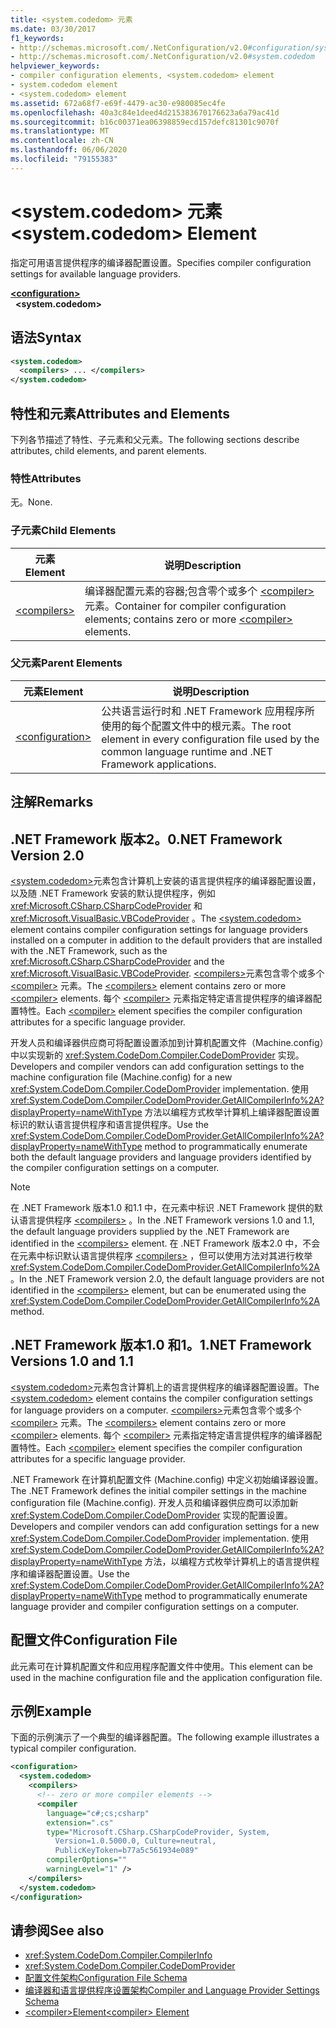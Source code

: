 ```yaml
---
title: <system.codedom> 元素
ms.date: 03/30/2017
f1_keywords:
- http://schemas.microsoft.com/.NetConfiguration/v2.0#configuration/system.codedom
- http://schemas.microsoft.com/.NetConfiguration/v2.0#system.codedom
helpviewer_keywords:
- compiler configuration elements, <system.codedom> element
- system.codedom element
- <system.codedom> element
ms.assetid: 672a68f7-e69f-4479-ac30-e980085ec4fe
ms.openlocfilehash: 40a3c84e1deed4d215383670176623a6a79ac41d
ms.sourcegitcommit: b16c00371ea06398859ecd157defc81301c9070f
ms.translationtype: MT
ms.contentlocale: zh-CN
ms.lasthandoff: 06/06/2020
ms.locfileid: "79155383"
---
```

# <a name="systemcodedom-element"></a><span data-ttu-id="85b21-102">\<system.codedom> 元素</span><span class="sxs-lookup"><span data-stu-id="85b21-102">\<system.codedom> Element</span></span>
<span data-ttu-id="85b21-103">指定可用语言提供程序的编译器配置设置。</span><span class="sxs-lookup"><span data-stu-id="85b21-103">Specifies compiler configuration settings for available language providers.</span></span>  
  
[**\<configuration>**](../configuration-element.md)  
&nbsp;&nbsp;**\<system.codedom>**  
  
## <a name="syntax"></a><span data-ttu-id="85b21-104">语法</span><span class="sxs-lookup"><span data-stu-id="85b21-104">Syntax</span></span>  
  
```xml  
<system.codedom>  
  <compilers> ... </compilers>  
</system.codedom>  
```  
  
## <a name="attributes-and-elements"></a><span data-ttu-id="85b21-105">特性和元素</span><span class="sxs-lookup"><span data-stu-id="85b21-105">Attributes and Elements</span></span>  
 <span data-ttu-id="85b21-106">下列各节描述了特性、子元素和父元素。</span><span class="sxs-lookup"><span data-stu-id="85b21-106">The following sections describe attributes, child elements, and parent elements.</span></span>  
  
### <a name="attributes"></a><span data-ttu-id="85b21-107">特性</span><span class="sxs-lookup"><span data-stu-id="85b21-107">Attributes</span></span>  
 <span data-ttu-id="85b21-108">无。</span><span class="sxs-lookup"><span data-stu-id="85b21-108">None.</span></span>  
  
### <a name="child-elements"></a><span data-ttu-id="85b21-109">子元素</span><span class="sxs-lookup"><span data-stu-id="85b21-109">Child Elements</span></span>  
  
|<span data-ttu-id="85b21-110">元素</span><span class="sxs-lookup"><span data-stu-id="85b21-110">Element</span></span>|<span data-ttu-id="85b21-111">说明</span><span class="sxs-lookup"><span data-stu-id="85b21-111">Description</span></span>|  
|-------------|-----------------|  
|[\<compilers>](compilers-element.md)|<span data-ttu-id="85b21-112">编译器配置元素的容器;包含零个或多个 [\<compiler>](compiler-element.md) 元素。</span><span class="sxs-lookup"><span data-stu-id="85b21-112">Container for compiler configuration elements; contains zero or more [\<compiler>](compiler-element.md) elements.</span></span>|  
  
### <a name="parent-elements"></a><span data-ttu-id="85b21-113">父元素</span><span class="sxs-lookup"><span data-stu-id="85b21-113">Parent Elements</span></span>  
  
|<span data-ttu-id="85b21-114">元素</span><span class="sxs-lookup"><span data-stu-id="85b21-114">Element</span></span>|<span data-ttu-id="85b21-115">说明</span><span class="sxs-lookup"><span data-stu-id="85b21-115">Description</span></span>|  
|-------------|-----------------|  
|[\<configuration>](../configuration-element.md)|<span data-ttu-id="85b21-116">公共语言运行时和 .NET Framework 应用程序所使用的每个配置文件中的根元素。</span><span class="sxs-lookup"><span data-stu-id="85b21-116">The root element in every configuration file used by the common language runtime and .NET Framework applications.</span></span>|  
  
## <a name="remarks"></a><span data-ttu-id="85b21-117">注解</span><span class="sxs-lookup"><span data-stu-id="85b21-117">Remarks</span></span>  
  
## <a name="net-framework-version-20"></a><span data-ttu-id="85b21-118">.NET Framework 版本2。0</span><span class="sxs-lookup"><span data-stu-id="85b21-118">.NET Framework Version 2.0</span></span>  
 <span data-ttu-id="85b21-119">[\<system.codedom>](system-codedom-element.md)元素包含计算机上安装的语言提供程序的编译器配置设置，以及随 .NET Framework 安装的默认提供程序，例如 <xref:Microsoft.CSharp.CSharpCodeProvider> 和 <xref:Microsoft.VisualBasic.VBCodeProvider> 。</span><span class="sxs-lookup"><span data-stu-id="85b21-119">The [\<system.codedom>](system-codedom-element.md) element contains compiler configuration settings for language providers installed on a computer in addition to the default providers that are installed with the .NET Framework, such as the <xref:Microsoft.CSharp.CSharpCodeProvider> and the <xref:Microsoft.VisualBasic.VBCodeProvider>.</span></span> <span data-ttu-id="85b21-120">[\<compilers>](compilers-element.md)元素包含零个或多个 [\<compiler>](compiler-element.md) 元素。</span><span class="sxs-lookup"><span data-stu-id="85b21-120">The [\<compilers>](compilers-element.md) element contains zero or more [\<compiler>](compiler-element.md) elements.</span></span> <span data-ttu-id="85b21-121">每个 [\<compiler>](compiler-element.md) 元素指定特定语言提供程序的编译器配置特性。</span><span class="sxs-lookup"><span data-stu-id="85b21-121">Each [\<compiler>](compiler-element.md) element specifies the compiler configuration attributes for a specific language provider.</span></span>  
  
 <span data-ttu-id="85b21-122">开发人员和编译器供应商可将配置设置添加到计算机配置文件（Machine.config）中以实现新的 <xref:System.CodeDom.Compiler.CodeDomProvider> 实现。</span><span class="sxs-lookup"><span data-stu-id="85b21-122">Developers and compiler vendors can add configuration settings to the machine configuration file (Machine.config) for a new <xref:System.CodeDom.Compiler.CodeDomProvider> implementation.</span></span> <span data-ttu-id="85b21-123">使用 <xref:System.CodeDom.Compiler.CodeDomProvider.GetAllCompilerInfo%2A?displayProperty=nameWithType> 方法以编程方式枚举计算机上编译器配置设置标识的默认语言提供程序和语言提供程序。</span><span class="sxs-lookup"><span data-stu-id="85b21-123">Use the <xref:System.CodeDom.Compiler.CodeDomProvider.GetAllCompilerInfo%2A?displayProperty=nameWithType> method to programmatically enumerate both the default language providers and language providers identified by the compiler configuration settings on a computer.</span></span>  
  
> [!NOTE]
> <span data-ttu-id="85b21-124">在 .NET Framework 版本1.0 和1.1 中，在元素中标识 .NET Framework 提供的默认语言提供程序 [\<compilers>](compilers-element.md) 。</span><span class="sxs-lookup"><span data-stu-id="85b21-124">In the .NET Framework versions 1.0 and 1.1, the default language providers supplied by the .NET Framework are identified in the [\<compilers>](compilers-element.md) element.</span></span> <span data-ttu-id="85b21-125">在 .NET Framework 版本2.0 中，不会在元素中标识默认语言提供程序 [\<compilers>](compilers-element.md) ，但可以使用方法对其进行枚举 <xref:System.CodeDom.Compiler.CodeDomProvider.GetAllCompilerInfo%2A> 。</span><span class="sxs-lookup"><span data-stu-id="85b21-125">In the .NET Framework version 2.0, the default language providers are not identified in the [\<compilers>](compilers-element.md) element, but can be enumerated using the <xref:System.CodeDom.Compiler.CodeDomProvider.GetAllCompilerInfo%2A> method.</span></span>  
  
## <a name="net-framework-versions-10-and-11"></a><span data-ttu-id="85b21-126">.NET Framework 版本1.0 和1。1</span><span class="sxs-lookup"><span data-stu-id="85b21-126">.NET Framework Versions 1.0 and 1.1</span></span>  
 <span data-ttu-id="85b21-127">[\<system.codedom>](system-codedom-element.md)元素包含计算机上的语言提供程序的编译器配置设置。</span><span class="sxs-lookup"><span data-stu-id="85b21-127">The [\<system.codedom>](system-codedom-element.md) element contains the compiler configuration settings for language providers on a computer.</span></span> <span data-ttu-id="85b21-128">[\<compilers>](compilers-element.md)元素包含零个或多个 [\<compiler>](compiler-element.md) 元素。</span><span class="sxs-lookup"><span data-stu-id="85b21-128">The [\<compilers>](compilers-element.md) element contains zero or more [\<compiler>](compiler-element.md) elements.</span></span> <span data-ttu-id="85b21-129">每个 [\<compiler>](compiler-element.md) 元素指定特定语言提供程序的编译器配置特性。</span><span class="sxs-lookup"><span data-stu-id="85b21-129">Each [\<compiler>](compiler-element.md) element specifies the compiler configuration attributes for a specific language provider.</span></span>  
  
 <span data-ttu-id="85b21-130">.NET Framework 在计算机配置文件 (Machine.config) 中定义初始编译器设置。</span><span class="sxs-lookup"><span data-stu-id="85b21-130">The .NET Framework defines the initial compiler settings in the machine configuration file (Machine.config).</span></span> <span data-ttu-id="85b21-131">开发人员和编译器供应商可以添加新 <xref:System.CodeDom.Compiler.CodeDomProvider> 实现的配置设置。</span><span class="sxs-lookup"><span data-stu-id="85b21-131">Developers and compiler vendors can add configuration settings for a new <xref:System.CodeDom.Compiler.CodeDomProvider> implementation.</span></span> <span data-ttu-id="85b21-132">使用 <xref:System.CodeDom.Compiler.CodeDomProvider.GetAllCompilerInfo%2A?displayProperty=nameWithType> 方法，以编程方式枚举计算机上的语言提供程序和编译器配置设置。</span><span class="sxs-lookup"><span data-stu-id="85b21-132">Use the <xref:System.CodeDom.Compiler.CodeDomProvider.GetAllCompilerInfo%2A?displayProperty=nameWithType> method to programmatically enumerate language provider and compiler configuration settings on a computer.</span></span>  
  
## <a name="configuration-file"></a><span data-ttu-id="85b21-133">配置文件</span><span class="sxs-lookup"><span data-stu-id="85b21-133">Configuration File</span></span>  
 <span data-ttu-id="85b21-134">此元素可在计算机配置文件和应用程序配置文件中使用。</span><span class="sxs-lookup"><span data-stu-id="85b21-134">This element can be used in the machine configuration file and the application configuration file.</span></span>  
  
## <a name="example"></a><span data-ttu-id="85b21-135">示例</span><span class="sxs-lookup"><span data-stu-id="85b21-135">Example</span></span>  
 <span data-ttu-id="85b21-136">下面的示例演示了一个典型的编译器配置。</span><span class="sxs-lookup"><span data-stu-id="85b21-136">The following example illustrates a typical compiler configuration.</span></span>  
  
```xml  
<configuration>  
  <system.codedom>  
    <compilers>  
      <!-- zero or more compiler elements -->  
      <compiler
        language="c#;cs;csharp"  
        extension=".cs"  
        type="Microsoft.CSharp.CSharpCodeProvider, System,
          Version=1.0.5000.0, Culture=neutral,
          PublicKeyToken=b77a5c561934e089"  
        compilerOptions=""  
        warningLevel="1" />  
    </compilers>  
  </system.codedom>  
</configuration>  
```  
  
## <a name="see-also"></a><span data-ttu-id="85b21-137">请参阅</span><span class="sxs-lookup"><span data-stu-id="85b21-137">See also</span></span>

- <xref:System.CodeDom.Compiler.CompilerInfo>
- <xref:System.CodeDom.Compiler.CodeDomProvider>
- [<span data-ttu-id="85b21-138">配置文件架构</span><span class="sxs-lookup"><span data-stu-id="85b21-138">Configuration File Schema</span></span>](../index.md)
- [<span data-ttu-id="85b21-139">编译器和语言提供程序设置架构</span><span class="sxs-lookup"><span data-stu-id="85b21-139">Compiler and Language Provider Settings Schema</span></span>](index.md)
- [<span data-ttu-id="85b21-140">\<compiler>Element</span><span class="sxs-lookup"><span data-stu-id="85b21-140">\<compiler> Element</span></span>](compiler-element.md)
